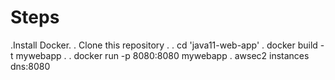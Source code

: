 # Steps
 .Install Docker.
 . Clone this repository .
 . cd 'java11-web-app'
 . docker build -t mywebapp .
 . docker run -p 8080:8080 mywebapp
 . awsec2 instances dns:8080
